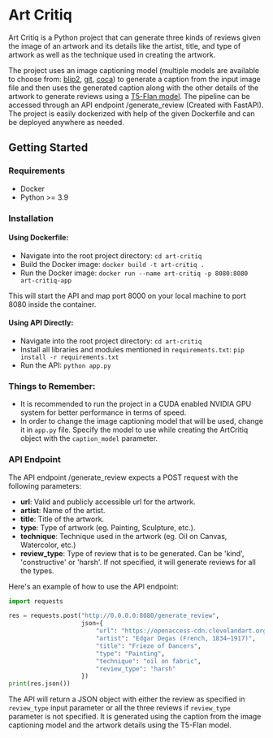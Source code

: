 # Art Critiq

Art Critiq is a Python project that can generate three kinds of reviews given the image of an artwork and its details
like the artist, title, and type of artwork as well as the technique used in creating the artwork.

The project uses an image captioning model (multiple models are available to choose
from: [blip2](https://arxiv.org/abs/2301.12597), [git](https://arxiv.org/abs/2205.14100), [coca](https://arxiv.org/abs/2103.00020))
to generate a caption from the input image file and then uses the generated caption along with
the other details of the artwork to generate reviews using a [T5-Flan model](https://arxiv.org/abs/2210.11416).
The pipeline can be accessed through an API endpoint /generate_review (Created with FastAPI). The project is easily
dockerized with help of the
given Dockerfile and can be deployed anywhere as needed.

## Getting Started

### Requirements

- Docker
- Python >= 3.9

### Installation

#### Using Dockerfile:

- Navigate into the root project directory: ``cd art-critiq``
- Build the Docker image: ``docker build -t art-critiq .``
- Run the Docker image: ``docker run --name art-critiq -p 8080:8080 art-critiq-app``

This will start the API and map port 8000 on your local machine to port 8080 inside the container.

#### Using API Directly:

- Navigate into the root project directory: ``cd art-critiq``
- Install all libraries and modules mentioned in ``requirements.txt``: `pip install -r requirements.txt`
- Run the API: ``python app.py``

### Things to Remember:

- It is recommended to run the project in a CUDA enabled NVIDIA GPU system for better performance in terms of speed.
- In order to change the image captioning model that will be used, change it in `app.py` file. Specify the model to use
  while creating the ArtCritiq object with the `caption_model` parameter.

### API Endpoint

The API endpoint /generate_review expects a POST request with the following parameters:

- **url**: Valid and publicly accessible url for the artwork.
- **artist**: Name of the artist.
- **title**: Title of the artwork.
- **type**: Type of artwork (eg. Painting, Sculpture, etc.).
- **technique**: Technique used in the artwork (eg. Oil on Canvas, Watercolor, etc.)
- **review_type**: Type of review that is to be generated. Can be 'kind', 'constructive' or 'harsh'. If not
  specified, it will generate reviews for all the types.

Here's an example of how to use the API endpoint:

```python 
import requests

res = requests.post("http://0.0.0.0:8080/generate_review",
                    json={
                        "url": "https://openaccess-cdn.clevelandart.org/1946.83/1946.83_web.jpg",
                        "artist": "Edgar Degas (French, 1834–1917)",
                        "title": "Frieze of Dancers",
                        "type": "Painting",
                        "technique": "oil on fabric",
                        "review_type": "harsh"
                    })
print(res.json())
```

The API will return a JSON object with either the review as specified in `review_type` input parameter or all the three
reviews if `review_type` parameter is not specified. It is generated using the caption from the image captioning model
and the
artwork details using the T5-Flan model.

